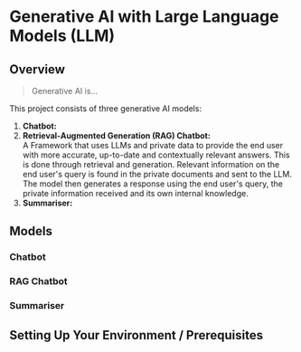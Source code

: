 # Generative AI with Large Language Models (LLM)

## Overview

> Generative AI is...

This project consists of three generative AI models:
1. **Chatbot:**
2. **Retrieval-Augmented Generation (RAG) Chatbot:**<br/>A Framework that uses LLMs and private data to provide the end user with more accurate, up-to-date and contextually relevant answers. This is done through retrieval and generation. Relevant information on the end user's query is found in the private documents and sent to the LLM. The model then generates a response using the end user's query, the private information received and its own internal knowledge.
3. **Summariser:**

## Models
### Chatbot

### RAG Chatbot


### Summariser

## Setting Up Your Environment / Prerequisites